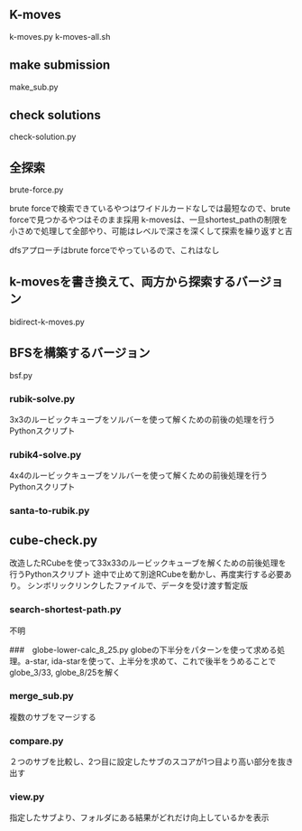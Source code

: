 
## K-moves
k-moves.py
k-moves-all.sh

## make submission
make_sub.py

## check solutions
check-solution.py

## 全探索
brute-force.py

brute forceで検索できているやつはワイドルカードなしでは最短なので、brute forceで見つかるやつはそのまま採用
k-movesは、一旦shortest_pathの制限を小さめで処理して全部やり、可能はレベルで深さを深くして探索を繰り返すと吉

dfsアプローチはbrute forceでやっているので、これはなし

## k-movesを書き換えて、両方から探索するバージョン
bidirect-k-moves.py 
　
## BFSを構築するバージョン
bsf.py


### rubik-solve.py
3x3のルービックキューブをソルバーを使って解くための前後の処理を行うPythonスクリプト

### rubik4-solve.py
4x4のルービックキューブをソルバーを使って解くための前後処理を行うPythonスクリプト

### santa-to-rubik.py

## cube-check.py
改造したRCubeを使って33x33のルービックキューブを解くための前後処理を行うPythonスクリプト
途中で止めて別途RCubeを動かし、再度実行する必要あり。
シンボリックリンクしたファイルで、データを受け渡す暫定版

### search-shortest-path.py
不明

###　globe-lower-calc_8_25.py
globeの下半分をパターンを使って求める処理。a-star, ida-starを使って、上半分を求めて、これで後半をうめることでglobe_3/33, globe_8/25を解く

### merge_sub.py
複数のサブをマージする

### compare.py
２つのサブを比較し、2つ目に設定したサブのスコアが1つ目より高い部分を抜き出す

### view.py
指定したサブより、フォルダにある結果がどれだけ向上しているかを表示




